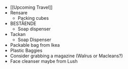 - [[Upcoming Travel]]
- Rensare
	- Packing cubes
- BESTÅENDE
	- Soap dispenser
- Tackan
	- Soap Dispenser
- Packable bag from Ikea
- Plastic Baggies
- Consider grabbing a magazine (Walrus or Macleans?)
- Face cleanser maybe from Lush